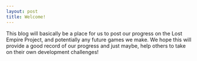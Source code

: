 ```yaml
---
layout: post
title: Welcome!
---
```


This blog will basically be a place for us to post our progress on the Lost Empire Project, and potentially any future games we
make. We hope this will provide a good record of our progress and just maybe, help others to take on their own development challenges! 